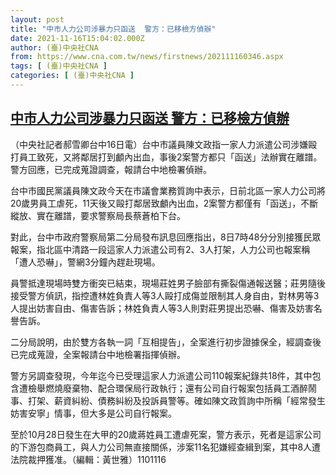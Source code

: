 ```yaml
---
layout: post
title: "中市人力公司涉暴力只函送  警方：已移檢方偵辦"
date: 2021-11-16T15:04:02.000Z
author: (臺)中央社CNA
from: https://www.cna.com.tw/news/firstnews/202111160346.aspx
tags: [ (臺)中央社CNA ]
categories: [ (臺)中央社CNA ]
---
```

<!--1637075042000-->
[中市人力公司涉暴力只函送  警方：已移檢方偵辦](https://www.cna.com.tw/news/firstnews/202111160346.aspx)
------

<div>
<div></div><div><p>（中央社記者郝雪卿台中16日電）台中市議員陳文政指一家人力派遣公司涉嫌毆打員工致死，又將鄰居打到顱內出血，事後2案警方都只「函送」法辦實在離譜。警方回應，已完成蒐證調查，報請台中地檢署偵辦。</p><p>台中市國民黨議員陳文政今天在市議會業務質詢中表示，日前北區一家人力公司將20歲男員工虐死，11天後又毆打鄰居致顱內出血，2案警方都僅有「函送」，不斷縱放、實在離譜，要求警察局長蔡蒼柏下台。</p><p>對此，台中市政府警察局第二分局發布訊息回應指出，8日7時48分分別接獲民眾報案，指北區中清路一段這家人力派遣公司有2、3人打架，人力公司也報案稱「遭人恐嚇」，警網3分鐘內趕赴現場。</p><p>員警抵達現場時雙方衝突已結束，現場莊姓男子臉部有撕裂傷通報送醫；莊男隨後接受警方偵訊，指控遭林姓負責人等3人毆打成傷並限制其人身自由，對林男等3人提出妨害自由、傷害告訴；林姓負責人等3人則對莊男提出恐嚇、傷害及妨害名譽告訴。</p><p>二分局說明，由於雙方各執一詞「互相提告」，全案進行初步證據保全，經調查後已完成蒐證，全案報請台中地檢署指揮偵辦。</p><p>警方另調查發現，今年迄今已受理這家人力派遣公司110報案紀錄共18件，其中包含遭檢舉燃燒廢棄物、配合環保局行政執行；還有公司自行報案包括員工酒醉鬧事、打架、薪資糾紛、債務糾紛及投訴員警等。確如陳文政質詢中所稱「經常發生妨害安寧」情事，但大多是公司自行報案。</p><p>至於10月28日發生在大甲的20歲蔣姓員工遭虐死案，警方表示，死者是這家公司的下游包商員工，與人力公司無直接關係，涉案11名犯嫌經查緝到案，其中8人遭法院裁押獲准。（編輯：黃世雅）1101116</p></div>
</div>
